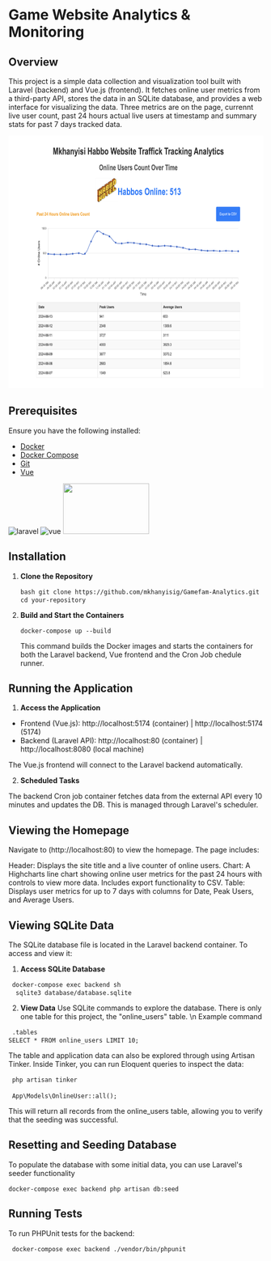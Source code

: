 # Game Website Analytics & Monitoring

## Overview

This project is a simple data collection and visualization tool built with Laravel (backend) and Vue.js (frontend). It fetches online user metrics from a third-party API, stores the data in an SQLite database, and provides a web interface for visualizing the data. Three metrics are on the page, currennt live user count, past 24 hours actual live users at timestamp and summary stats for past 7 days tracked data.

<img src="./homepage.png" alt="Homepage Screenshot"  height="500">

## Prerequisites

Ensure you have the following installed:

- [Docker](https://docs.docker.com/get-docker/)
- [Docker Compose](https://docs.docker.com/compose/install/)
- [Git](https://git-scm.com/book/en/v2/Getting-Started-Installing-Git)
- [Vue](https://vuejs.org/guide/quick-start)

<img src="https://picperf.io/https://laravelnews.s3.amazonaws.com/images/laravel-featured.png" alt="laravel" height="100" width="170">
<img src="https://miro.medium.com/v2/resize:fit:500/1*CPDIH8BWrGipHRJ6o6E2Vw.png" alt="vue" height="100" width="170">
<img src="https://blog.codewithdan.com/wp-content/uploads/2023/06/Docker-Logo.png" height="100" width="170">

## Installation

1. **Clone the Repository**

   ```
   bash git clone https://github.com/mkhanyisig/Gamefam-Analytics.git
   cd your-repository
   ```

2. **Build and Start the Containers**
   ```
   docker-compose up --build
   ```
   This command builds the Docker images and starts the containers for both the Laravel backend, Vue frontend and the Cron Job chedule runner.

## Running the Application

1. **Access the Application**

- Frontend (Vue.js): http://localhost:5174 (container) | http://localhost:5174 (5174)
- Backend (Laravel API): http://localhost:80 (container) | http://localhost:8080 (local machine)

The Vue.js frontend will connect to the Laravel backend automatically.

2. **Scheduled Tasks**

The backend Cron job container fetches data from the external API every 10 minutes and updates the DB. This is managed through Laravel's scheduler.

## Viewing the Homepage

Navigate to (http://localhost:80) to view the homepage. The page includes:

Header: Displays the site title and a live counter of online users.
Chart: A Highcharts line chart showing online user metrics for the past 24 hours with controls to view more data. Includes export functionality to CSV.
Table: Displays user metrics for up to 7 days with columns for Date, Peak Users, and Average Users.

## Viewing SQLite Data

The SQLite database file is located in the Laravel backend container. To access and view it:

1. **Access SQLite Database**

```
 docker-compose exec backend sh
  sqlite3 database/database.sqlite
```

2. **View Data**
   Use SQLite commands to explore the database. There is only one table for this project, the "online_users" table. \n
   Example command

```
 .tables
SELECT * FROM online_users LIMIT 10;
```

The table and application data can also be explored through using Artisan Tinker. Inside Tinker, you can run Eloquent queries to inspect the data:

```
 php artisan tinker

 App\Models\OnlineUser::all();
```

This will return all records from the online_users table, allowing you to verify that the seeding was successful.

## Resetting and Seeding Database

To populate the database with some initial data, you can use Laravel's seeder functionality

```
docker-compose exec backend php artisan db:seed
```

## Running Tests

To run PHPUnit tests for the backend:

```
 docker-compose exec backend ./vendor/bin/phpunit
```
